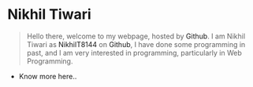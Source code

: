 
# Nikhil Tiwari

> Hello there, welcome to my webpage, hosted by <a style="text-decoration: none;" href="https://www.github.com">Github</a>.
> I am Nikhil Tiwari as <a style="text-decoration: none;" href="https://githu.com/NikhilT8144">NikhilT8144</a> on <a style="text-decoration: none;" href="https://www.github.com">Github</a>,
> I have done some programming in past, and I am very interested in programming, particularly in Web Programming.

- Know more <a style="text-decoration: none;" href="https://nikhilt8144.github.io">here</a>..
